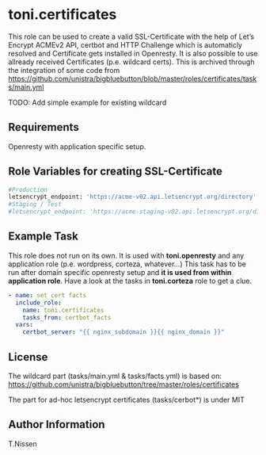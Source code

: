 toni.certificates
============

This role can be used to create a valid SSL-Certificate with the help of Let’s Encrypt ACMEv2 API, certbot and HTTP Challenge which is automaticly resolved and Certificate gets installed in Openresty. 
It is also possible to use allready received Certificates (p.e. wildcard certs). This is archived through the integration of some code from
https://github.com/unistra/bigbluebutton/blob/master/roles/certificates/tasks/main.yml

TODO: Add simple example for existing wildcard

Requirements
------------

Openresty with application specific setup.

Role Variables for creating SSL-Certificate
--------------
```bash
#Production
letsencrypt_endpoint: 'https://acme-v02.api.letsencrypt.org/directory'
#Staging / Test
#letsencrypt_endpoint: 'https://acme-staging-v02.api.letsencrypt.org/directory'
```

Example Task
----------------
This role does not run on its own. It is used with **toni.openresty** and any application role (p.e. wordpress, corteza, whatever...) 
This task has to be run after domain specific openresty setup and **it is used from within application role**.
Have a look at the tasks in **toni.corteza** role to get a clue. 


```yaml
- name: set cert facts 
  include_role:
    name: toni.certificates
    tasks_from: certbot_facts
  vars:
    certbot_server: "{{ nginx_subdomain }}{{ nginx_domain }}"
```

License
-------

The wildcard part (tasks/main.yml & tasks/facts.yml) is based on:
https://github.com/unistra/bigbluebutton/tree/master/roles/certificates

The part for ad-hoc letsencrypt certificates (tasks/cerbot*) is under 
MIT

Author Information
------------------

T.Nissen